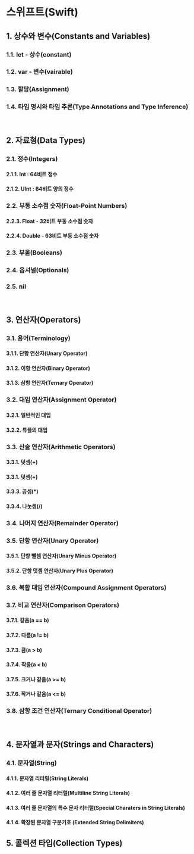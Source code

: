 # 스위프트(Swift)

## 1. 상수와 변수(Constants and Variables)
### 1.1. let - 상수(constant)
### 1.2. var - 변수(vairable)
### 1.3. 할당(Assignment)
### 1.4. 타입 명시와 타입 추론(Type Annotations and Type Inference)

<br>

## 2. 자료형(Data Types)
### 2.1. 정수(Integers)
#### 2.1.1. Int : 64비트 정수
#### 2.1.2. UInt : 64비트 양의 정수
### 2.2. 부동 소수점 숫자(Float-Point Numbers)
#### 2.2.3. Float - 32비트 부동 소수점 숫자
#### 2.2.4. Double - 63비트 부동 소수점 숫자
### 2.3. 부울(Booleans)
### 2.4. 옵셔널(Optionals)
### 2.5. nil

<br>

## 3. 연산자(Operators)
### 3.1. 용어(Terminology)
#### 3.1.1. 단항 연산자(Unary Operator)
#### 3.1.2. 이항 연산자(Binary Operator)
#### 3.1.3. 삼항 연산자(Ternary Operator)
### 3.2. 대입 연산자(Assignment Operator)
#### 3.2.1. 일반적인 대입
#### 3.2.2. 튜플의 대입
### 3.3. 산술 연산자(Arithmetic Operators)
#### 3.3.1. 덧셈(+)
#### 3.3.1. 덧셈(+)
#### 3.3.3. 곱셈(*)
#### 3.3.4. 나눗셈(/)
### 3.4. 나머지 연산자(Remainder Operator)
### 3.5. 단항 연산자(Unary Operator)
#### 3.5.1. 단항 뺄셈 연산자(Unary Minus Operator)
#### 3.5.2. 단항 덧셈 연산자(Unary Plus Operator)
### 3.6. 복합 대입 연산자(Compound Assignment Operators)
### 3.7. 비교 연산자(Comparison Operators)
#### 3.7.1. 같음(a == b)
#### 3.7.2. 다름(a != b)
#### 3.7.3. 큼(a > b)
#### 3.7.4. 작음(a < b)
#### 3.7.5. 크거나 같음(a >= b)
#### 3.7.6. 작거나 같음(a <= b)
### 3.8. 삼항 조건 연산자(Ternary Conditional Operator)

<br>

## 4. 문자열과 문자(Strings and Characters)
### 4.1. 문자열(String)
#### 4.1.1. 문자열 리터럴(String Literals)
#### 4.1.2. 여러 줄 문자열 리터럴(Multiline String Literals)
#### 4.1.3. 여러 줄 문자열의 특수 문자 리터럴(Special Charaters in String Literals)
#### 4.1.4. 확장된 문자열 구분기호 (Extended String Delimiters)

## 5. 콜렉션 타입(Collection Types)

